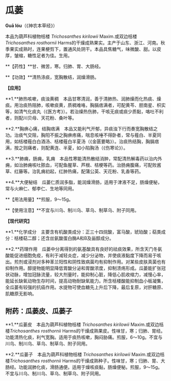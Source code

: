 # 瓜蒌

**Guā lóu**（《神农本草经》）

本品为葫芦科植物栝楼 *Trichosanthes kirilowii* Maxim.或双边栝楼*Trichosanthes rosthornii* Harms的干燥成熟果实。主产于山东、浙江、河南。秋季果实成熟时，连果梗剪下，置通风处阴干。本品具焦糖气，味微酸、甜。以皮厚，皱缩，糖性足者为佳。生用。

**【药性】**甘、微苦，寒。归肺、胃、大肠经。

**【功效】**清热涤痰，宽胸散结，润燥滑肠。

**【应用】**

**1.**肺热咳嗽，痰浊黄稠　本品甘寒清润，善于清肺热、润肺燥而化热痰、燥痰。用治痰热阻肺，咳嗽痰黄，质稠难咯，胸膈痞满者，可配黄芩、胆南星、枳实等，如清气化痰丸（《医方考》）。若治燥热伤肺，干咳无痰或痰少质黏，咯吐不利者，则配川贝母、天花粉、桑叶等。

**2.**胸痹心痛，结胸痞满　本品又能利气开郁，异痰浊下行而奏宽胸散结之功。治痰气交阻，胸阳不振之胸痹疼痛，喘息咳唾不得卧者，常与薤白、半夏同用，如栝楼薤白白酒汤、栝楼薤白半夏汤（《金匮要略》）。治痰热结胸，胸膈痞满，按之则痛者，则配黄连、半夏，如小陷胸汤（《伤寒论》）。

**3.**肺痈，肠痈，乳痈　本品性寒能清热散结消肿，常配清热解毒药以治内外痈，如治肺痈咳吐脓血，可配鱼腥草、芦根、桔梗等药。治肠痈腹痛，可配败酱草、红藤等。治乳痈初起，红肿热痛，配蒲公英、天花粉、乳香等药。

**4.**大便秘结　瓜蒌仁质润多脂，能润燥滑肠，适用于津液不足，肠燥便秘，常与火麻仁、郁李仁、生地等同用。

**【用法用量】**煎服，9～15g。

**【使用注意】**不宜与川乌、制川乌、草乌、制草乌、附子同用。

**【现代研究】**

**1.**化学成分　主要含有机酸类成分：正三十四烷酸，富马酸，琥珀酸；萜类成分：栝楼萜二醇；还含丝氨酸蛋白酶A和B及甾醇成分。

**2.**药理作用　瓜蒌中分离得到的氨基酸具有良好的祛痰效果，所含天门冬氨酸能促进细胞免疫，有利于减轻炎症，减少分泌物，并使痰液黏度下降而易于咳出。煎剂或浸剂对多种革兰阳性和阴性致病菌均有抑制作用。对某些皮肤真菌也有抑制作用。醇提物能明显降低胃酸分泌和胃酸浓度，抑制溃疡形成。瓜蒌能扩张冠状动脉，增加冠脉流量，较大剂量时，能抑制心脏，降低心肌收缩力，减慢心率，能延长缺氧动物生存时间，提高动物耐缺氧能力。所含栝楼酸能抑制血小板凝集，全瓜蒌有较强的抗癌作用。水提物可使血糖先上升后下降，最后复原，对肝糖原、肌糖原无影响。

## 附药：瓜蒌皮、瓜蒌子

**1.**瓜蒌皮　本品为葫芦科植物栝楼 *Trichosanthes kirilowii* Maxim.或双边栝楼*Trichosanthes rosthornii* Harms的干燥成熟果皮。性味甘，寒；归肺、胃经。功能清热化痰，利气宽胸。适用于痰热咳嗽，胸闷胁痛。煎服，6～10g。不宜与川乌、制川乌、草乌、制草乌、附子同用。

**2.**瓜蒌子　本品为葫芦科植物栝楼 *Trichosanthes kirilowii* Maxim.或双边栝楼*Trichosanthes rosthornii* Harms的干燥成熟种子。性味甘，寒；归肺、胃、大肠经。功能润肺化痰，滑肠通便。适用于燥咳痰黏，肠燥便秘。煎服，9～15g。不宜与川乌、制川乌、草乌、制草乌、附子同用。